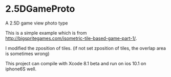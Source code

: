 # 2.5DGameProto
A 2.5D game view photo type

This is a simple example which is from http://bigspritegames.com/isometric-tile-based-game-part-1/.

I modified the zposition of tiles.
(if not set zposition of tiles, the overlap area is sometimes wrong)

This project can compile with Xcode 8.1 beta and run on ios 10.1 on iphone6S well.

